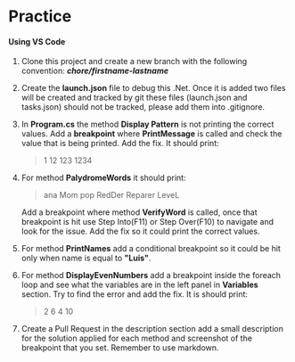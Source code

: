 # Practice

#### Using VS Code

1. Clone this project and create a new branch with the following convention: **_chore/firstname-lastname_**

1. Create the **launch.json** file to debug this .Net. Once it is added two files will be created and tracked by git these files (launch.json and tasks.json) should not be tracked, please add them into .gitignore.

1. In **Program.cs** the method **Display Pattern** is not printing the correct values. Add a **breakpoint** where **PrintMessage** is called and check the value that is being printed. Add the fix. It should print:

   > 1
   > 12
   > 123
   > 1234

1. For method **PalydromeWords** it should print:

   > ana
   > Mom
   > pop
   > RedDer
   > Reparer
   > LeveL

   Add a breakpoint where method **VerifyWord** is called, once that breakpoint is hit use Step Into(F11) or Step Over(F10) to navigate and look for the issue. Add the fix so it could print the correct values.

1. For method **PrintNames** add a conditional breakpoint so it could be hit only when name is equal to **"Luis"**.

1. For method **DisplayEvenNumbers** add a breakpoint inside the foreach loop and see what the variables are in the left panel in **Variables** section. Try to find the error and add the fix. It is should print:

   > 2
   > 6
   > 4
   > 10

1. Create a Pull Request in the description section add a small description for the solution applied for each method and screenshot of the breakpoint that you set. Remember to use markdown.
